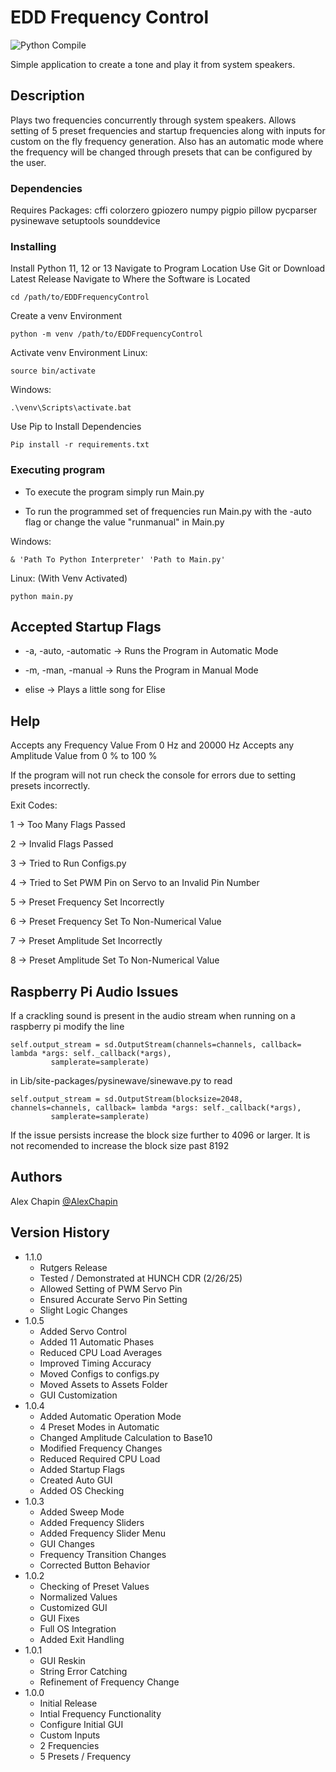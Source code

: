 # EDD Frequency Control

![Python Compile](https://github.com/AlexChapin/EDDFrequencyControl/actions/workflows/pythoncompile.yml/badge.svg)

Simple application to create a tone and play it from system speakers.

## Description

Plays two frequencies concurrently through system speakers. Allows setting of 5 preset frequencies and startup frequencies along with inputs for custom on the fly frequency generation. Also has an automatic mode where the frequency will be changed through presets that can be configured by the user. 

### Dependencies

Requires Packages:
cffi
colorzero
gpiozero
numpy
pigpio
pillow
pycparser
pysinewave
setuptools
sounddevice

### Installing

Install Python 11, 12 or 13
Navigate to Program Location
Use Git or Download Latest Release
Navigate to Where the Software is Located
```
cd /path/to/EDDFrequencyControl
```

Create a venv Environment
```
python -m venv /path/to/EDDFrequencyControl
```

Activate venv Environment
Linux:
```
source bin/activate
```
Windows:
```
.\venv\Scripts\activate.bat
```

Use Pip to Install Dependencies
```
Pip install -r requirements.txt
```

### Executing program

* To execute the program simply run Main.py

* To run the programmed set of frequencies run Main.py with the -auto flag or change the value "runmanual" in Main.py

Windows:
```
& 'Path To Python Interpreter' 'Path to Main.py'
```

Linux: (With Venv Activated)
```
python main.py
```

## Accepted Startup Flags

* -a, -auto, -automatic -> Runs the Program in Automatic Mode

* -m, -man, -manual -> Runs the Program in Manual Mode

* elise -> Plays a little song for Elise

## Help

Accepts any Frequency Value From 0 Hz and 20000 Hz
Accepts any Amplitude Value from 0 % to 100 %

If the program will not run check the console for errors due to setting presets incorrectly.

Exit Codes:

1 -> Too Many Flags Passed

2 -> Invalid Flags Passed

3 -> Tried to Run Configs.py

4 -> Tried to Set PWM Pin on Servo to an Invalid Pin Number

5 -> Preset Frequency Set Incorrectly

6 -> Preset Frequency Set To Non-Numerical Value

7 -> Preset Amplitude Set Incorrectly

8 -> Preset Amplitude Set To Non-Numerical Value

## Raspberry Pi Audio Issues
If a crackling sound is present in the audio stream when running on a raspberry pi modify the line
```
self.output_stream = sd.OutputStream(channels=channels, callback= lambda *args: self._callback(*args), 
         samplerate=samplerate)
```
in Lib/site-packages/pysinewave/sinewave.py to read
```
self.output_stream = sd.OutputStream(blocksize=2048, channels=channels, callback= lambda *args: self._callback(*args), 
         samplerate=samplerate)
```

If the issue persists increase the block size further to 4096 or larger.
It is not recomended to increase the block size past 8192

## Authors

Alex Chapin
[@AlexChapin](https://github.com/AlexChapin)

## Version History

* 1.1.0
    * Rutgers Release
    * Tested / Demonstrated at HUNCH CDR (2/26/25)
    * Allowed Setting of PWM Servo Pin
    * Ensured Accurate Servo Pin Setting
    * Slight Logic Changes
* 1.0.5
    * Added Servo Control
    * Added 11 Automatic Phases
    * Reduced CPU Load Averages
    * Improved Timing Accuracy
    * Moved Configs to configs.py
    * Moved Assets to Assets Folder
    * GUI Customization
* 1.0.4
    * Added Automatic Operation Mode
    * 4 Preset Modes in Automatic
    * Changed Amplitude Calculation to Base10
    * Modified Frequency Changes
    * Reduced Required CPU Load
    * Added Startup Flags
    * Created Auto GUI
    * Added OS Checking
* 1.0.3
    * Added Sweep Mode
    * Added Frequency Sliders
    * Added Frequency Slider Menu
    * GUI Changes
    * Frequency Transition Changes
    * Corrected Button Behavior
* 1.0.2
    * Checking of Preset Values
    * Normalized Values
    * Customized GUI
    * GUI Fixes
    * Full OS Integration
    * Added Exit Handling
* 1.0.1
    * GUI Reskin
    * String Error Catching
    * Refinement of Frequency Change
* 1.0.0
    * Initial Release
    * Intial Frequency Functionality
    * Configure Initial GUI
    * Custom Inputs
    * 2 Frequencies
    * 5 Presets / Frequency